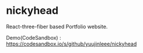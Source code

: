# nickyhead

React-three-fiber based Portfolio website.

Demo(CodeSandbox) : https://codesandbox.io/s/github/yuujinleee/nickyhead
